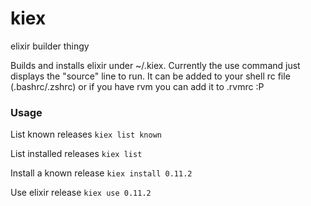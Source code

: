 kiex
====

elixir builder thingy

Builds and installs elixir under ~/.kiex.  Currently the use command just
displays the "source" line to run.  It can be added to your shell rc file
(.bashrc/.zshrc) or if you have rvm you can add it to .rvmrc :P

### Usage


List known releases
 ``` kiex list known ```

List installed releases
 ``` kiex list ```

Install a known release
 ``` kiex install 0.11.2 ```

Use elixir release
 ``` kiex use 0.11.2 ```
